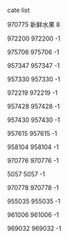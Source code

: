cate list

970775 新鲜水果 8

972200 972200 -1

975706 975706 -1

957347 957347 -1

957330 957330 -1

972219 972219 -1

957428 957428 -1

957430 957430 -1

957615 957615 -1

958104 958104 -1

970776 970776 -1

5057 5057 -1

970778 970778 -1

955035 955035 -1

961006 961006 -1

969032 969032 -1

